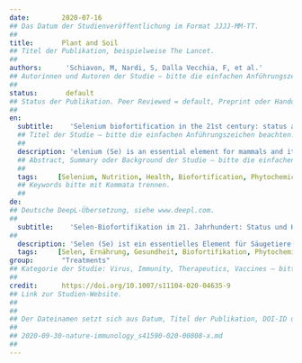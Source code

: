 ```yaml
---
date:        2020-07-16
## Das Datum der Studienveröffentlichung im Format JJJJ-MM-TT.
##
title:       Plant and Soil 
## Titel der Publikation, beispielweise The Lancet.
##
authors:      'Schiavon, M, Nardi, S, Dalla Vecchia, F, et al.'
## Autorinnen und Autoren der Studie – bitte die einfachen Anführungszeichen beachten!
##
status:       default
## Status der Publikation. Peer Reviewed = default, Preprint oder Handout (Thesenpapier)
##
en:
  subtitle:    'Selenium biofortification in the 21st century: status and challenges for healthy human nutrition'
  ## Titel der Studie – bitte die einfachen Anführungszeichen beachten!
  ##
  description: 'elenium (Se) is an essential element for mammals and its deficiency in the diet is a global problem. Plants accumulate Se and thus represent a major source of Se to consumers. Agronomic biofortification intends to enrich crops with Se in order to secure its adequate supply by people. The goal of this review is to report the present knowledge of the distribution and processes of Se in soil and at the plant-soil interface, and of Se behaviour inside the plant in terms of biofortification. It aims to unravel the Se metabolic pathways that affect the nutritional value of edible plant products, various Se biofortification strategies in challenging environments, as well as the impact of Se-enriched food on human health. Agronomic biofortification and breeding are prevalent strategies for battling Se deficiency. Future research addresses nanosized Se biofortification, crop enrichment with multiple micronutrients, microbial-integrated agronomic biofortification, and optimization of Se biofortification in adverse conditions. Biofortified food of superior nutritional quality may be created, enriched with healthy Se-compounds, as well as several other valuable phytochemicals. Whether such a food source might be used as nutritional intervention for recently emerged coronavirus infections is a relevant question that deserves investigation.'
  ## Abstract, Summary oder Background der Studie – bitte die einfachen Anführungszeichen beachten!
  ##
  tags:     [Selenium, Nutrition, Health, Biofortification, Phytochemicals, Viral immunity]
  ## Keywords bitte mit Kommata trennen.
  ##
de: 
## Deutsche DeepL-Übersetzung, siehe www.deepl.com.
##
  subtitle:    'Selen-Biofortifikation im 21. Jahrhundert: Status und Herausforderungen für eine gesunde menschliche Ernährung'
##
  description: 'Selen (Se) ist ein essentielles Element für Säugetiere und sein Mangel in der Ernährung ist ein globales Problem. Pflanzen akkumulieren Se und stellen somit eine wichtige Se-Quelle für den Verbraucher dar. Die agronomische Biofortifikation zielt darauf ab, Nutzpflanzen mit Se anzureichern, um eine angemessene Versorgung der Menschen mit Se zu gewährleisten. Ziel dieser Übersichtsarbeit ist es, den derzeitigen Wissensstand über die Verteilung und die Prozesse von Se im Boden und an der Grenzfläche zwischen Pflanze und Boden sowie über das Verhalten von Se in der Pflanze im Hinblick auf die Biofortifikation darzustellen. Ziel ist es, die Se-Stoffwechselwege, die den Nährwert essbarer Pflanzenprodukte beeinflussen, verschiedene Se-Biofortifikationsstrategien in schwierigen Umgebungen sowie die Auswirkungen von Se-angereicherten Lebensmitteln auf die menschliche Gesundheit zu entschlüsseln. Agronomische Biofortifikation und Züchtung sind gängige Strategien zur Bekämpfung des Se-Mangels. Künftige Forschungsarbeiten befassen sich mit der Bioanreicherung von Se in Nanogröße, der Anreicherung von Pflanzen mit mehreren Mikronährstoffen, der mikrobiell integrierten agronomischen Bioanreicherung und der Optimierung der Se-Bioanreicherung unter ungünstigen Bedingungen. Es können biofortifizierte Lebensmittel von hervorragender Nährstoffqualität hergestellt werden, die mit gesunden Se-Verbindungen sowie verschiedenen anderen wertvollen Phytochemikalien angereichert sind. Die Frage, ob eine solche Nahrungsquelle als Ernährungsintervention bei kürzlich aufgetretenen Coronavirus-Infektionen eingesetzt werden könnte, ist relevant und sollte untersucht werden.'
  tags:     [Selen, Ernährung, Gesundheit, Biofortifikation, Phytochemikalien, Virale Immunität]
group:       "Treatments"
## Kategorie der Studie: Virus, Immunity, Therapeutics, Vaccines – bitte die Anführungszeichen beachten!
##
credit:      https://doi.org/10.1007/s11104-020-04635-9
## Link zur Studien-Website.
##
##
## Der Dateinamen setzt sich aus Datum, Titel der Publikation, DOI-ID der Studie (nach dem letzten Slash) und der Dateiendung zusammen. Bitte den Unterstrich vor der DOI-ID beachten!
##
## 2020-09-30-nature-immunology_s41590-020-00808-x.md
##
---
```

<object data="{{ page.link }}" style='height:calc(100vh - 400px); width: 100%' type='application/pdf'></object>